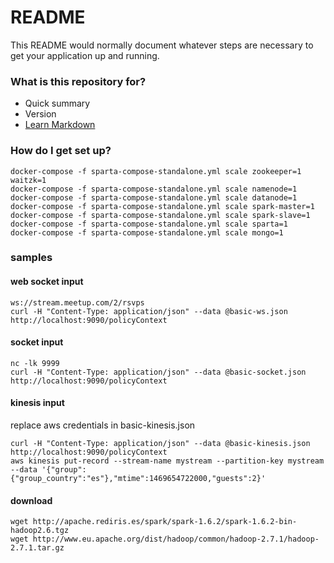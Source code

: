 # README #

This README would normally document whatever steps are necessary to get your application up and running.

### What is this repository for? ###

* Quick summary
* Version
* [Learn Markdown](https://bitbucket.org/tutorials/markdowndemo)

### How do I get set up? ###
```
docker-compose -f sparta-compose-standalone.yml scale zookeeper=1 waitzk=1
docker-compose -f sparta-compose-standalone.yml scale namenode=1
docker-compose -f sparta-compose-standalone.yml scale datanode=1
docker-compose -f sparta-compose-standalone.yml scale spark-master=1
docker-compose -f sparta-compose-standalone.yml scale spark-slave=1
docker-compose -f sparta-compose-standalone.yml scale sparta=1
docker-compose -f sparta-compose-standalone.yml scale mongo=1
```

### samples ###

#### web socket input ####
```
ws://stream.meetup.com/2/rsvps
curl -H "Content-Type: application/json" --data @basic-ws.json http://localhost:9090/policyContext
```

#### socket input ####
```
nc -lk 9999
curl -H "Content-Type: application/json" --data @basic-socket.json http://localhost:9090/policyContext
```

#### kinesis input ####
replace aws credentials in basic-kinesis.json
```
curl -H "Content-Type: application/json" --data @basic-kinesis.json http://localhost:9090/policyContext
aws kinesis put-record --stream-name mystream --partition-key mystream --data '{"group":{"group_country":"es"},"mtime":1469654722000,"guests":2}'
```

#### download ####
```
wget http://apache.rediris.es/spark/spark-1.6.2/spark-1.6.2-bin-hadoop2.6.tgz
wget http://www.eu.apache.org/dist/hadoop/common/hadoop-2.7.1/hadoop-2.7.1.tar.gz
```
